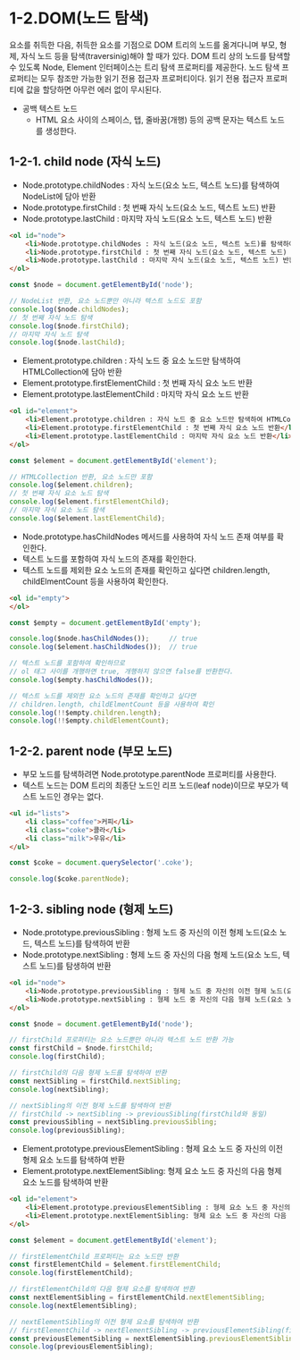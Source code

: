 # 1-2.DOM(노드 탐색)
요소를 취득한 다음, 취득한 요소를 기점으로 DOM 트리의 노드를 옮겨다니며 부모, 형제, 자식 노드 등을 탐색(traversinig)해야 할 때가 있다. DOM 트리 상의 노드를 탐색할 수 있도록 Node, Element 인터페이스는 트리 탐색 프로퍼티를 제공한다. 노드 탐색 프로퍼티는 모두 참조만 가능한 읽기 전용 접근자 프로퍼티이다. 읽기 전용 접근자 프로퍼티에 값을 할당하면 아무런 에러 없이 무시된다.

- 공백 텍스트 노드
  -  HTML 요소 사이의 스페이스, 탭, 줄바꿈(개행) 등의 공백 문자는 텍스트 노드를 생성한다. 
## 1-2-1. child node (자식 노드)
- Node.prototype.childNodes : 자식 노드(요소 노드, 텍스트 노드)를 탐색하여 NodeList에 담아 반환
- Node.prototype.firstChild : 첫 번째 자식 노드(요소 노드, 텍스트 노드) 반환
- Node.prototype.lastChild : 마지막 자식 노드(요소 노드, 텍스트 노드) 반환

```html
<ol id="node">
    <li>Node.prototype.childNodes : 자식 노드(요소 노드, 텍스트 노드)를 탐색하여 NodeList에 담아 반환</li>
    <li>Node.prototype.firstChild : 첫 번째 자식 노드(요소 노드, 텍스트 노드) 반환</li>
    <li>Node.prototype.lastChild : 마지막 자식 노드(요소 노드, 텍스트 노드) 반환</li>
</ol>
```
```js
const $node = document.getElementById('node');

// NodeList 반환, 요소 노드뿐만 아니라 텍스트 노드도 포함
console.log($node.childNodes);
// 첫 번째 자식 노드 탐색
console.log($node.firstChild);
// 마지막 자식 노드 탐색
console.log($node.lastChild);
```
- Element.prototype.children : 자식 노드 중 요소 노드만 탐색하여 HTMLCollection에 담아 반환
- Element.prototype.firstElementChild : 첫 번째 자식 요소 노드 반환
- Element.prototype.lastElementChild : 마지막 자식 요소 노드 반환

```html
<ol id="element">
    <li>Element.prototype.children : 자식 노드 중 요소 노드만 탐색하여 HTMLCollection에 담아 반환</li>
    <li>Element.prototype.firstElementChild : 첫 번째 자식 요소 노드 반환</li>
    <li>Element.prototype.lastElementChild : 마지막 자식 요소 노드 반환</li>
</ol>
```

```js
const $element = document.getElementById('element');

// HTMLCollection 반환, 요소 노드만 포함
console.log($element.children);
// 첫 번째 자식 요소 노드 탐색
console.log($element.firstElementChild);
// 마지막 자식 요소 노드 탐색
console.log($element.lastElementChild);
```

- Node.prototype.hasChildNodes 메서드를 사용하여 자식 노드 존재 여부를 확인한다.
- 텍스트 노드를 포함하여 자식 노드의 존재를 확인한다.
- 텍스트 노드를 제외한 요소 노드의 존재를 확인하고 싶다면 children.length, childElmentCount 등을 사용하여 확인한다.
```html
<ol id="empty">
</ol>
```
```js
const $empty = document.getElementById('empty');

console.log($node.hasChildNodes());     // true
console.log($element.hasChildNodes());  // true

// 텍스트 노드를 포함하여 확인하므로 
// ol 태그 사이를 개행하면 true, 개행하지 않으면 false를 반환한다.
console.log($empty.hasChildNodes());

// 텍스트 노드를 제외한 요소 노드의 존재를 확인하고 싶다면
// children.length, childElmentCount 등을 사용하여 확인
console.log(!!$empty.children.length);
console.log(!!$empty.childElementCount);
```


## 1-2-2. parent node (부모 노드)
-  부모 노드를 탐색하려면 Node.prototype.parentNode 프로퍼티를 사용한다. 
- 텍스트 노드는 DOM 트리의 최종단 노드인 리프 노드(leaf node)이므로 부모가 텍스트 노드인 경우는 없다. 

```html
<ul id="lists">
    <li class="coffee">커피</li>
    <li class="coke">콜라</li>
    <li class="milk">우유</li>
</ul>
```

```js
const $coke = document.querySelector('.coke');

console.log($coke.parentNode);
```

## 1-2-3. sibling node (형제 노드)
- Node.prototype.previousSibling : 형제 노드 중 자신의 이전 형제 노드(요소 노드, 텍스트 노드)를 탐색하여 반환
- Node.prototype.nextSibling : 형제 노드 중 자신의 다음 형제 노드(요소 노드, 텍스트 노드)를 탐생하여 반환

```html
<ol id="node">
    <li>Node.prototype.previousSibling : 형제 노드 중 자신의 이전 형제 노드(요소 노드, 텍스트 노드)를 탐색하여 반환</li>
    <li>Node.prototype.nextSibling : 형제 노드 중 자신의 다음 형제 노드(요소 노드, 텍스트 노드)를 탐생하여 반환</li>
</ol>
```

```js
const $node = document.getElementById('node');

// firstChild 프로퍼티는 요소 노드뿐만 아니라 텍스트 노드 반환 가능
const firstChild = $node.firstChild;
console.log(firstChild);

// firstChild의 다음 형제 노드를 탐색하여 반환
const nextSibling = firstChild.nextSibling;
console.log(nextSibling);

// nextSibling의 이전 형제 노드를 탐색하여 반환
// firstChild -> nextSibling -> previousSibling(firstChild와 동일)
const previousSibling = nextSibling.previousSibling; 
console.log(previousSibling);    
```

- Element.prototype.previousElementSibling : 형제 요소 노드 중 자신의 이전 형제 요소 노드를 탐색하여 반환
- Element.prototype.nextElementSibling: 형제 요소 노드 중 자신의 다음 형제 요소 노드를 탐색하여 반환

```html
<ol id="element">
    <li>Element.prototype.previousElementSibling : 형제 요소 노드 중 자신의 이전 형제 요소 노드를 탐색하여 반환</li>
    <li>Element.prototype.nextElementSibling: 형제 요소 노드 중 자신의 다음 형제 요소 노드를 탐색하여 반환</li>
</ol>
```

```js
const $element = document.getElementById('element');

// firstElementChild 프로퍼티는 요소 노드만 반환
const firstElementChild = $element.firstElementChild;
console.log(firstElementChild);

// firstElementChild의 다음 형제 요소를 탐색하여 반환
const nextElementSibling = firstElementChild.nextElementSibling;
console.log(nextElementSibling);

// nextElementSibling의 이전 형제 요소를 탐색하여 반환
// firstElementChild -> nextElementSibling -> previousElementSibling(firstElementChild와 동일) 
const previousElementSibling = nextElementSibling.previousElementSibling;
console.log(previousElementSibling);    
```